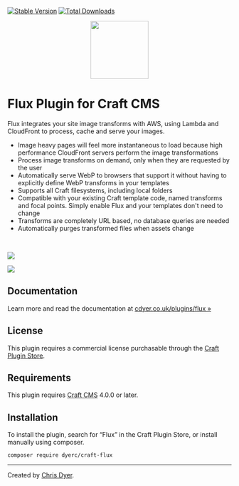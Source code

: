 [![Stable Version](https://img.shields.io/packagist/v/dyerc/craft-flux?label=stable)]((https://packagist.org/packages/dyerc/craft-flux))
[![Total Downloads](https://img.shields.io/packagist/dt/dyerc/craft-flux)](https://packagist.org/packages/dyerc/craft-flux)

<p align="center" style="margin-bottom: 16px;"><img width="130" src="https://raw.githubusercontent.com/dyerc/craft-flux/master/src/icon.svg"></p>

# Flux Plugin for Craft CMS

Flux integrates your site image transforms with AWS, using Lambda and CloudFront to process, cache and serve your images.

- Image heavy pages will feel more instantaneous to load because high performance CloudFront servers perform the image transformations
- Process image transforms on demand, only when they are requested by the user
- Automatically serve WebP to browsers that support it without having to explicitly define WebP transforms in your templates
- Supports all Craft filesystems, including local folders
- Compatible with your existing Craft template code, named transforms and focal points. Simply enable Flux and your templates don't need to change
- Transforms are completely URL based, no database queries are needed
- Automatically purges transformed files when assets change

<br>
<p><img src="https://raw.githubusercontent.com/dyerc/craft-flux/master/docs/resources/how_it_works.svg"></p>

<p><img src="https://raw.githubusercontent.com/dyerc/craft-flux/master/docs/resources/flux_difference_graph.svg"></p>

## Documentation

Learn more and read the documentation at [cdyer.co.uk/plugins/flux »](https://cdyer.co.uk/plugins/flux)

## License

This plugin requires a commercial license purchasable through the [Craft Plugin Store](https://plugins.craftcms.com/flux).

## Requirements

This plugin requires [Craft CMS](https://craftcms.com/) 4.0.0 or later.

## Installation

To install the plugin, search for “Flux” in the Craft Plugin Store, or install manually using composer.

```shell
composer require dyerc/craft-flux
```

---

Created by [Chris Dyer](https://cdyer.co.uk).
